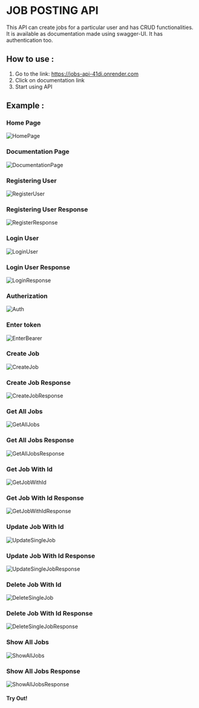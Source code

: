 # JOB POSTING API

This API can create jobs for a particular user and has CRUD functionalities.
It is available as documentation made using swagger-UI.
It has authentication too.

## How to use :

1. Go to the link: https://jobs-api-41di.onrender.com
2. Click on documentation link
3. Start using API

## Example :

### Home Page
![HomePage](https://user-images.githubusercontent.com/37445224/230349337-293236a5-d4ec-4c58-9a7d-be34d21098f6.png)

### Documentation Page
![DocumentationPage](https://user-images.githubusercontent.com/37445224/230349349-ecfe02a5-7a85-486c-9809-3e1ebc6ea344.png)

### Registering User
![RegisterUser](https://user-images.githubusercontent.com/37445224/230349355-2e8c4115-44c6-47c1-bacd-0ae2ef8995be.png)

### Registering User Response
![RegisterResponse](https://user-images.githubusercontent.com/37445224/230349364-c3ad0002-6a26-40b2-9609-47a376db16dd.png)

### Login User
![LoginUser](https://user-images.githubusercontent.com/37445224/230349369-5b073287-e3e8-403b-b105-5f5a48100621.png)

### Login User Response
![LoginResponse](https://user-images.githubusercontent.com/37445224/230349385-060f572d-c7bd-4ebc-8caf-8c08f6e694b2.png)

### Autherization
![Auth](https://user-images.githubusercontent.com/37445224/230349422-85b9e7db-0cdd-41b5-a767-888b2485cb0f.png)

### Enter token
![EnterBearer](https://user-images.githubusercontent.com/37445224/230349432-9e82077f-9f40-4081-9094-6876d4e6ddca.png)

### Create Job
![CreateJob](https://user-images.githubusercontent.com/37445224/230349461-5933d4d9-3fd5-4cd3-911e-d2a4372a9f59.png)

### Create Job Response
![CreateJobResponse](https://user-images.githubusercontent.com/37445224/230349471-793e0a9b-907b-4eed-b8ec-1d95c22747e5.png)

### Get All Jobs
![GetAllJobs](https://user-images.githubusercontent.com/37445224/230349476-0f2cca0e-bdc9-46bb-8032-61e9003a026c.png)

### Get All Jobs Response
![GetAllJobsResponse](https://user-images.githubusercontent.com/37445224/230349485-0f06f270-c810-44ba-af49-b43d5496a39c.png)

### Get Job With Id
![GetJobWithId](https://user-images.githubusercontent.com/37445224/230349517-e932007a-e4b7-46f9-bbbf-8929d3bbf646.png)

### Get Job With Id Response
![GetJobWithIdResponse](https://user-images.githubusercontent.com/37445224/230349528-07b4d2fb-7fbd-4fe0-ac46-1095b3b0c82b.png)

### Update Job With Id
![UpdateSingleJob](https://user-images.githubusercontent.com/37445224/230349543-9fe69515-b47e-438b-8cd1-8c9bbf2a09c5.png)

### Update Job With Id Response
![UpdateSingleJobResponse](https://user-images.githubusercontent.com/37445224/230349575-d1f8888e-22c0-4871-9733-18d14e501143.png)

### Delete Job With Id
![DeleteSingleJob](https://user-images.githubusercontent.com/37445224/230349587-91fad23a-9bb4-40a3-978d-bfae872b8404.png)

### Delete Job With Id Response
![DeleteSingleJobResponse](https://user-images.githubusercontent.com/37445224/230349594-fd6d0167-4d03-4c41-975e-1eece8351f5b.png)

### Show All Jobs
![ShowAllJobs](https://user-images.githubusercontent.com/37445224/230349613-e6f85826-86c8-4972-9843-713a5a0332ab.png)

### Show All Jobs Response
![ShowAllJobsResponse](https://user-images.githubusercontent.com/37445224/230349632-c7e3b8f9-5744-412a-89ca-ac222d153000.png)

#### Try Out!
